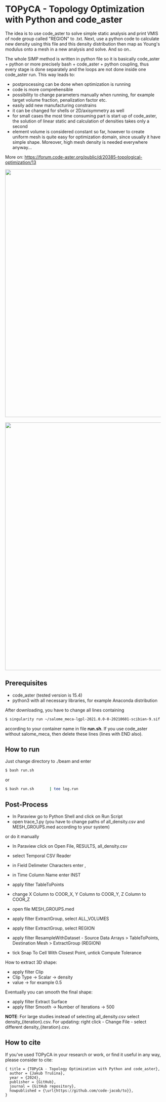 # TOPyCA - Topology Optimization with Python and code_aster

The idea is to use code_aster to solve simple static analysis and print VMIS of node group called "REGION" to .txt. 
Next, use a python code to calculate new density using this file and this density distribution then map as Young's modulus 
onto a mesh in a new analysis and solve.
And so on..

The whole SIMP method is written in python file so it is basically code_aster + python or more precisely bash + code_aster + python coupling,
thus every stage is done separately and the loops are not done inside one code_aster run. This way leads to:

- postprocessing can be done when optimization is running
- code is more comprehensible
- possibility to change parameters manually when running, for example target volume fraction, penalization factor etc.
- easily add new manufacturing constrains
- it can be changed for shells or 2D/axisymmetry as well
- for small cases the most time consuming part is start up of code_aster, the solution of linear static and calculation of densities takes only a second
- element volume is considered constant so far, however to create uniform mesh is quite easy for optimization domain, since usually it have simple shape. 
  Moreover, high mesh density is needed everywhere anyway...

More on: https://forum.code-aster.org/public/d/20385-topological-optimization/13

<div align="center">
    <img src="./imgsrc/beam_TO.gif" width="800">
    <br><br>
    <img src="./imgsrc/clip_TO_2.gif" width="800">
</div>

## Prerequisites

- code_aster (tested version is 15.4)
- python3 with all necessary libraries, for example Anaconda distribution

After downloading, you have to change all lines containing
```bash
$ singularity run ~/salome_meca-lgpl-2021.0.0-0-20210601-scibian-9.sif shell << END
```
according to your container name in file **run.sh**.
If you use code_aster without salome_meca, then delete these lines (lines with END also).

## How to run

Just change directory to ./beam and enter

```bash
$ bash run.sh
```
or

```bash
$ bash run.sh       | tee log.run
```

## Post-Process

- In Paraview go to Python Shell and click on Run Script
- open trace_1.py (you have to change paths of all_density.csv and MESH_GROUPS.med according to your system)

or do it manually

- In Paraview click on Open File, RESULTS, all_density.csv
- select Temporal CSV Reader
- in Field Delimeter Characters enter ,
- in Time Column Name enter INST
- apply filter TableToPoints
- change X Column to COOR_X, Y Column to COOR_Y, Z Column to COOR_Z

- open file MESH_GROUPS.med
- apply filter ExtractGroup, select ALL_VOLUMES
- apply filter ExtractGroup, select REGION
- apply filter ResampleWithDataset - Source Data Arrays > TableToPoints, Destination Mesh > ExtractGroup (REGION)
- tick Snap To Cell With Closest Point, untick Compute Tolerance

How to extract 3D shape:
- apply filter Clip
- Clip Type -> Scalar -> density
- value -> for example 0.5

Eventually you can smooth the final shape:
- apply filter Extract Surface
- apply filter Smooth -> Number of Iterations -> 500


**NOTE**: For large studies instead of selecting all_density.csv select density_{iteration}.csv. 
For updating: right click - Change File - select different density_{iteration}.csv.



## How to cite 
If you've used TOPyCA in your research or work, or find it useful in any way, please consider to cite:
```
{ title = {TOPyCA - Topology Optimization with Python and code_aster},
  author = {Jakub Trušina}, 
  year = {2024},
  publisher = {GitHub},
  journal = {GitHub repository},
  howpublished = {\url{https://github.com/code-jacob/to}},
}
```